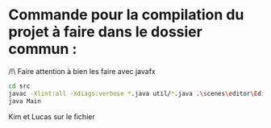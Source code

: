 # Commande pour la compilation du projet à faire dans le dossier commun :

/!\ Faire attention à bien les faire avec javafx
```sh
cd src
javac -Xlint:all -Xdiags:verbose *.java util/*.java .\scenes\editor\EditorController.java .\scenes\main\MainMenuController.java .\scenes\option\OptionController.java grid/*.java
java Main
```

Kim et Lucas sur le fichier 